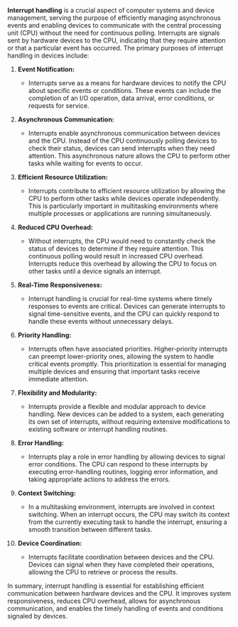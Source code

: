**Interrupt handling** is a crucial aspect of computer systems and device management, serving the purpose of efficiently managing asynchronous events and enabling devices to communicate with the central processing unit (CPU) without the need for continuous polling. Interrupts are signals sent by hardware devices to the CPU, indicating that they require attention or that a particular event has occurred. The primary purposes of interrupt handling in devices include:

1. **Event Notification:**
   - Interrupts serve as a means for hardware devices to notify the CPU about specific events or conditions. These events can include the completion of an I/O operation, data arrival, error conditions, or requests for service.

2. **Asynchronous Communication:**
   - Interrupts enable asynchronous communication between devices and the CPU. Instead of the CPU continuously polling devices to check their status, devices can send interrupts when they need attention. This asynchronous nature allows the CPU to perform other tasks while waiting for events to occur.

3. **Efficient Resource Utilization:**
   - Interrupts contribute to efficient resource utilization by allowing the CPU to perform other tasks while devices operate independently. This is particularly important in multitasking environments where multiple processes or applications are running simultaneously.

4. **Reduced CPU Overhead:**
   - Without interrupts, the CPU would need to constantly check the status of devices to determine if they require attention. This continuous polling would result in increased CPU overhead. Interrupts reduce this overhead by allowing the CPU to focus on other tasks until a device signals an interrupt.

5. **Real-Time Responsiveness:**
   - Interrupt handling is crucial for real-time systems where timely responses to events are critical. Devices can generate interrupts to signal time-sensitive events, and the CPU can quickly respond to handle these events without unnecessary delays.

6. **Priority Handling:**
   - Interrupts often have associated priorities. Higher-priority interrupts can preempt lower-priority ones, allowing the system to handle critical events promptly. This prioritization is essential for managing multiple devices and ensuring that important tasks receive immediate attention.

7. **Flexibility and Modularity:**
   - Interrupts provide a flexible and modular approach to device handling. New devices can be added to a system, each generating its own set of interrupts, without requiring extensive modifications to existing software or interrupt handling routines.

8. **Error Handling:**
   - Interrupts play a role in error handling by allowing devices to signal error conditions. The CPU can respond to these interrupts by executing error-handling routines, logging error information, and taking appropriate actions to address the errors.

9. **Context Switching:**
   - In a multitasking environment, interrupts are involved in context switching. When an interrupt occurs, the CPU may switch its context from the currently executing task to handle the interrupt, ensuring a smooth transition between different tasks.

10. **Device Coordination:**
    - Interrupts facilitate coordination between devices and the CPU. Devices can signal when they have completed their operations, allowing the CPU to retrieve or process the results.

In summary, interrupt handling is essential for establishing efficient communication between hardware devices and the CPU. It improves system responsiveness, reduces CPU overhead, allows for asynchronous communication, and enables the timely handling of events and conditions signaled by devices.
